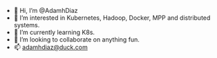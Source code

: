 - 👋 Hi, I’m @AdamhDiaz
- 👀 I’m interested in Kubernetes, Hadoop, Docker, MPP and distributed systems.
- 🌱 I’m currently learning K8s.
- 💞️ I’m looking to collaborate on anything fun.
- 📫 adamhdiaz@duck.com

<!---
AdamhDiaz/AdamhDiaz is a ✨ special ✨ repository because its `README.md` (this file) appears on your GitHub profile.
You can click the Preview link to take a look at your changes.
--->
